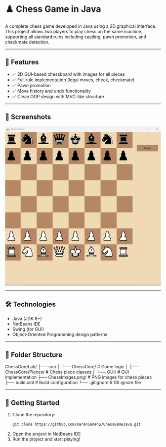 # ♟️ Chess Game in Java

A complete chess game developed in Java using a 2D graphical interface. This project allows two players to play chess on the same machine, supporting all standard rules including castling, pawn promotion, and checkmate detection.

---

## 🎯 Features

- ✅ 2D GUI-based chessboard with images for all pieces  
- ✅ Full rule implementation (legal moves, check, checkmate)  
- ✅ Pawn promotion  
- ✅ Move history and undo functionality  
- ✅ Clean OOP design with MVC-like structure  

---

## 📸 Screenshots

![Chess Game GUI](chess.png)

---

## 🛠️ Technologies

- Java (JDK 8+)  
- NetBeans IDE  
- Swing (for GUI)  
- Object-Oriented Programming design patterns  

---

## 📂 Folder Structure
ChessCoreLab/
├── src/
│ ├── ChessCore/ # Game logic
│ ├── ChessCore/Pieces/ # Chess piece classes
│ └── GUI/ # GUI implementation
├── ChessImages.png/ # PNG images for chess pieces
├── build.xml # Build configuration
└── .gitignore # Git ignore file

---

## 🚀 Getting Started
1. Clone the repository:
   ```bash
   git clone https://github.com/KarenSamehS/ChessGameJava.git
2. Open the project in NetBeans IDE
3. Run the project and start playing!
